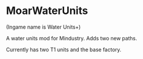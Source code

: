 # MoarWaterUnits
(Ingame name is Water Units+)

A water units mod for Mindustry. Adds two new paths.

Currently has two T1 units and the base factory.
